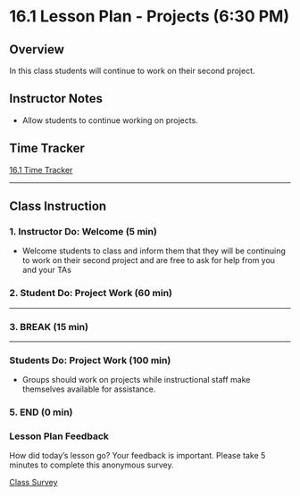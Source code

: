 # 16.1 Lesson Plan - Projects (6:30 PM)

## Overview

In this class students will continue to work on their second project.

## Instructor Notes

- Allow students to continue working on projects.

## Time Tracker

[16.1 Time Tracker](https://docs.google.com/spreadsheets/d/1KE9SkWwZlBazLzv_kWiae0sfrt74OAYPKtF4UYcHcAA/edit?usp=sharing)

---

## Class Instruction

### 1. Instructor Do: Welcome (5 min)

- Welcome students to class and inform them that they will be continuing to work on their second project and are free to ask for help from you and your TAs

### 2. Student Do: Project Work (60 min)

---

### 3. BREAK (15 min)

---

### Students Do: Project Work (100 min)

- Groups should work on projects while instructional staff make themselves available for assistance.

### 5. END (0 min)

### Lesson Plan Feedback

How did today’s lesson go? Your feedback is important. Please take 5 minutes to complete this anonymous survey.

[Class Survey](https://forms.gle/nYLbt6NZUNJMJ1h38)
